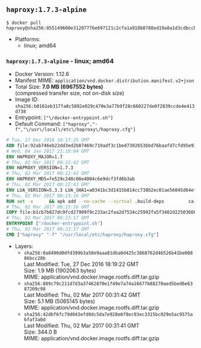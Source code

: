 ## `haproxy:1.7.3-alpine`

```console
$ docker pull haproxy@sha256:855149600e31287776e697121c2cfa1a918b8788ed19a8a1d3cdbccbc063a38a
```

-	Platforms:
	-	linux; amd64

### `haproxy:1.7.3-alpine` - linux; amd64

-	Docker Version: 1.12.6
-	Manifest MIME: `application/vnd.docker.distribution.manifest.v2+json`
-	Total Size: **7.0 MB (6967552 bytes)**  
	(compressed transfer size, not on-disk size)
-	Image ID: `sha256:b0161eb317fa8c5892e029c470e3a77b9f28c660227de0f2839ccde4e413d738`
-	Entrypoint: `["\/docker-entrypoint.sh"]`
-	Default Command: `["haproxy","-f","\/usr\/local\/etc\/haproxy\/haproxy.cfg"]`

```dockerfile
# Tue, 27 Dec 2016 18:17:25 GMT
ADD file:92ab746eb22dd3ed2b87469c719adf3c1bed7302653bbd76baafd7cfd95e911e in / 
# Wed, 04 Jan 2017 21:10:04 GMT
ENV HAPROXY_MAJOR=1.7
# Thu, 02 Mar 2017 00:22:42 GMT
ENV HAPROXY_VERSION=1.7.3
# Thu, 02 Mar 2017 00:22:42 GMT
ENV HAPROXY_MD5=fe529c240c08e4004c6e9dcf3fd6b3ab
# Thu, 02 Mar 2017 00:22:43 GMT
ENV LUA_VERSION=5.3.3 LUA_SHA1=a0341bc3d1415b814cc738b2ec01ae56045d64ef
# Thu, 02 Mar 2017 00:23:16 GMT
RUN set -x 		&& apk add --no-cache --virtual .build-deps 		ca-certificates 		gcc 		libc-dev 		linux-headers 		make 		openssl 		openssl-dev 		pcre-dev 		readline-dev 		tar 		zlib-dev 		&& wget -O lua.tar.gz "https://www.lua.org/ftp/lua-$LUA_VERSION.tar.gz" 	&& echo "$LUA_SHA1 *lua.tar.gz" | sha1sum -c 	&& mkdir -p /usr/src/lua 	&& tar -xzf lua.tar.gz -C /usr/src/lua --strip-components=1 	&& rm lua.tar.gz 	&& make -C /usr/src/lua -j "$(getconf _NPROCESSORS_ONLN)" linux 	&& make -C /usr/src/lua install 		INSTALL_BIN='/usr/src/lua/trash/bin' 		INSTALL_CMOD='/usr/src/lua/trash/cmod' 		INSTALL_LMOD='/usr/src/lua/trash/lmod' 		INSTALL_MAN='/usr/src/lua/trash/man' 		INSTALL_INC='/usr/local/lua-install/inc' 		INSTALL_LIB='/usr/local/lua-install/lib' 	&& rm -rf /usr/src/lua 		&& wget -O haproxy.tar.gz "http://www.haproxy.org/download/${HAPROXY_MAJOR}/src/haproxy-${HAPROXY_VERSION}.tar.gz" 	&& echo "$HAPROXY_MD5 *haproxy.tar.gz" | md5sum -c 	&& mkdir -p /usr/src/haproxy 	&& tar -xzf haproxy.tar.gz -C /usr/src/haproxy --strip-components=1 	&& rm haproxy.tar.gz 		&& makeOpts=' 		TARGET=linux2628 		USE_LUA=1 LUA_INC=/usr/local/lua-install/inc LUA_LIB=/usr/local/lua-install/lib 		USE_OPENSSL=1 		USE_PCRE=1 PCREDIR= 		USE_ZLIB=1 	' 	&& make -C /usr/src/haproxy -j "$(getconf _NPROCESSORS_ONLN)" all $makeOpts 	&& make -C /usr/src/haproxy install-bin $makeOpts 		&& rm -rf /usr/local/lua-install 		&& mkdir -p /usr/local/etc/haproxy 	&& cp -R /usr/src/haproxy/examples/errorfiles /usr/local/etc/haproxy/errors 	&& rm -rf /usr/src/haproxy 		&& runDeps="$( 		scanelf --needed --nobanner --recursive /usr/local 			| awk '{ gsub(/,/, "\nso:", $2); print "so:" $2 }' 			| sort -u 			| xargs -r apk info --installed 			| sort -u 	)" 	&& apk add --virtual .haproxy-rundeps $runDeps 	&& apk del .build-deps
# Thu, 02 Mar 2017 00:23:16 GMT
COPY file:b1cb7b827dc9fcd27909f9c233ac2faa2d7534c25992fa5f3402d22503666d6d in / 
# Thu, 02 Mar 2017 00:23:17 GMT
ENTRYPOINT ["/docker-entrypoint.sh"]
# Thu, 02 Mar 2017 00:23:17 GMT
CMD ["haproxy" "-f" "/usr/local/etc/haproxy/haproxy.cfg"]
```

-	Layers:
	-	`sha256:0a8490d0dfd399b3a50e9aaa81dba0d425c3868762d46526b41be00886bcc28b`  
		Last Modified: Tue, 27 Dec 2016 18:19:22 GMT  
		Size: 1.9 MB (1902063 bytes)  
		MIME: application/vnd.docker.image.rootfs.diff.tar.gzip
	-	`sha256:889c79c211d7d3a37462870e1f49e7a74a16677b88270aed5bed6e6387209c98`  
		Last Modified: Thu, 02 Mar 2017 00:31:42 GMT  
		Size: 5.1 MB (5065145 bytes)  
		MIME: application/vnd.docker.image.rootfs.diff.tar.gzip
	-	`sha256:42dbf6fc79d043efd0dc5da7e928e6f8ec93ec3315bc029e5ac9575a6faf3a0d`  
		Last Modified: Thu, 02 Mar 2017 00:31:41 GMT  
		Size: 344.0 B  
		MIME: application/vnd.docker.image.rootfs.diff.tar.gzip
